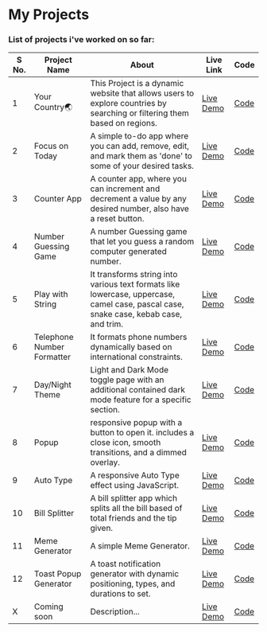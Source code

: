 # My Projects

### List of projects i've worked on so far: 

| S No. | Project Name       |About| Live Link          |Code|
|-------|---------------------|--------|--------------------|---|
| 1     | Your Country🌏        |This Project is a dynamic website that allows users to explore countries by searching or filtering them based on regions.| [Live Demo](https://whereisyourcountry.netlify.app/)   |[Code](./Projects/15_Countries/)|
| 2     | Focus on Today        |A simple to-do app where you can add, remove, edit, and mark them as 'done' to some of your desired tasks.| [Live Demo](https://focusontodaybyme.netlify.app/)   |[Code](./Projects/01_Focus-on-Today/)|
| 3     | Counter App   |A counter app, where you can increment and decrement a value by any desired number, also have a reset button.| [Live Demo](https://mycounterbash.netlify.app/)   |[Code](./Projects/04_Counter_project/)|
| 4     | Number Guessing Game    |A number Guessing game that let you guess a random computer generated number.| [Live Demo](https://guessthenumbash.netlify.app/)   |[Code](./Projects/05_Guess-the-Number/)|
| 5     | Play with String    |It transforms string into various text formats like lowercase, uppercase, camel case, pascal case, snake case, kebab case, and trim.| [Live Demo](https://playwithstringbash.netlify.app/)   |[Code](./Projects/06_String_Transformer/)|
| 6     | Telephone Number Formatter    |It formats phone numbers dynamically based on international constraints.| [Live Demo](https://telephonenumberformatter.netlify.app/)   |[Code](./Projects/07_Telephon-formatter/)|
| 7     | Day/Night Theme    |Light and Dark Mode toggle page with an additional contained dark mode feature for a specific section.| [Live Demo](https://daynightthemebash.netlify.app/)   |[Code](./Projects/09_Day-Night-Theme/)|
| 8     | Popup    |responsive popup with a button to open it. includes a close icon, smooth transitions, and a dimmed overlay.| [Live Demo](https://openpopupbash.netlify.app/)   |[Code](./Projects/10_Popup/)|
| 9     | Auto Type    |A responsive Auto Type effect using JavaScript.| [Live Demo](https://autotypebash.netlify.app//)   |[Code](./Projects/11_Auto-Typing-Effect/)|
| 10     | Bill Splitter    |A bill splitter app which splits all the bill based of total friends and the tip given.| [Live Demo](https://billsplitterbash.netlify.app/)   |[Code](./Projects/12_Bill-Splitter/)|
| 11     | Meme Generator    |A simple Meme Generator.| [Live Demo](https://memegeneratorbash.netlify.app/)   |[Code](./Projects/13_Meme-Generator/)|
| 12     | Toast Popup Generator    |A toast notification generator with dynamic positioning, types, and durations to set.| [Live Demo](https://tosatpopupgenerator.netlify.app/)   |[Code](./Projects/14_Toast-Popup/)|
|X| Coming soon|Description...|[Live Demo]()|[Code]()|

